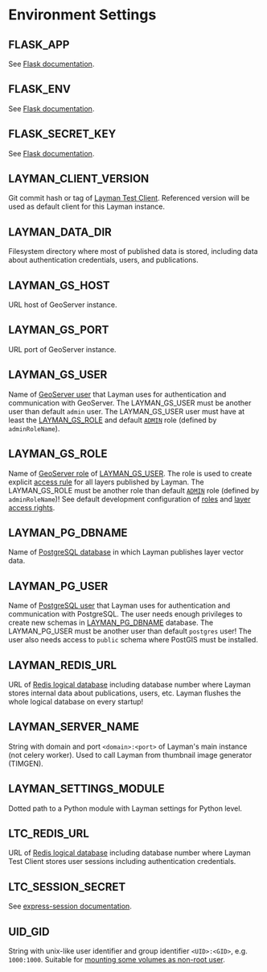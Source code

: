 # Environment Settings

## FLASK_APP
See [Flask documentation](https://flask.palletsprojects.com/en/1.1.x/cli/#application-discovery).

## FLASK_ENV
See [Flask documentation](https://flask.palletsprojects.com/en/1.1.x/config/#environment-and-debug-features).

## FLASK_SECRET_KEY
See [Flask documentation](https://flask.palletsprojects.com/en/1.1.x/config/#SECRET_KEY).

## LAYMAN_CLIENT_VERSION
Git commit hash or tag of [Layman Test Client](https://github.com/jirik/layman-test-client). Referenced version will be used as default client for this Layman instance.

## LAYMAN_DATA_DIR
Filesystem directory where most of published data is stored, including data about authentication credentials, users, and publications.

## LAYMAN_GS_HOST
URL host of GeoServer instance.

## LAYMAN_GS_PORT
URL port of GeoServer instance.

## LAYMAN_GS_USER
Name of [GeoServer user](https://docs.geoserver.org/stable/en/user/security/webadmin/ugr.html#add-user) that Layman uses for authentication and communication with GeoServer. The LAYMAN_GS_USER must be another user than default `admin` user. The LAYMAN_GS_USER user must have at least the [LAYMAN_GS_ROLE](#LAYMAN_GS_ROLE) and default [`ADMIN`](https://docs.geoserver.org/stable/en/user/security/usergrouprole/roleservices.html#mapping-roles-to-system-roles) role (defined by `adminRoleName`).

## LAYMAN_GS_ROLE
Name of [GeoServer role](https://docs.geoserver.org/stable/en/user/security/webadmin/ugr.html#edit-role-service) of [LAYMAN_GS_USER](#LAYMAN_GS_USER). The role is used to create explicit [access rule](https://docs.geoserver.org/stable/en/user/security/layer.html) for all layers published by Layman. The LAYMAN_GS_ROLE must be another role than default [`ADMIN`](https://docs.geoserver.org/stable/en/user/security/usergrouprole/roleservices.html#mapping-roles-to-system-roles) role (defined by `adminRoleName`)! See default development configuration of [roles](deps/geoserver/sample/geoserver_data/security/role/default/roles.xml) and [layer access rights](deps/geoserver/sample/geoserver_data/security/layers.properties).
 
## LAYMAN_PG_DBNAME
Name of [PostgreSQL database](https://www.postgresql.org/docs/9.5/sql-createdatabase.html) in which Layman publishes layer vector data.

## LAYMAN_PG_USER
Name of [PostgreSQL user](https://www.postgresql.org/docs/9.5/sql-createuser.html) that Layman uses for authentication and communication with PostgreSQL. The user needs enough privileges to create new schemas in [LAYMAN_PG_DBNAME](#LAYMAN_PG_DBNAME) database. The LAYMAN_PG_USER must be another user than default `postgres` user! The user also needs access to `public` schema where PostGIS must be installed.

## LAYMAN_REDIS_URL
URL of [Redis logical database](https://redis.io/commands/select) including database number where Layman stores internal data about publications, users, etc. Layman flushes the whole logical database on every startup!

## LAYMAN_SERVER_NAME
String with domain and port `<domain>:<port>` of Layman's main instance (not celery worker). Used to call Layman from thumbnail image generator (TIMGEN).

## LAYMAN_SETTINGS_MODULE
Dotted path to a Python module with Layman settings for Python level.

## LTC_REDIS_URL
URL of [Redis logical database](https://redis.io/commands/select) including database number where Layman Test Client stores user sessions including authentication credentials.

## LTC_SESSION_SECRET
See [express-session documentation](https://www.npmjs.com/package/express-session#secret).

## UID_GID
String with unix-like user identifier and group identifier `<UID>:<GID>`, e.g. `1000:1000`. Suitable for [mounting some volumes as non-root user](./../README.md#mount-some-volumes-as-non-root-user).

